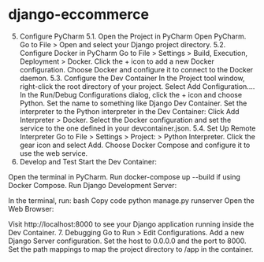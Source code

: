 # django-eccommerce
 
5. Configure PyCharm
5.1. Open the Project in PyCharm
Open PyCharm.
Go to File > Open and select your Django project directory.
5.2. Configure Docker in PyCharm
Go to File > Settings > Build, Execution, Deployment > Docker.
Click the + icon to add a new Docker configuration.
Choose Docker and configure it to connect to the Docker daemon.
5.3. Configure the Dev Container
In the Project tool window, right-click the root directory of your project.
Select Add Configuration....
In the Run/Debug Configurations dialog, click the + icon and choose Python.
Set the name to something like Django Dev Container.
Set the interpreter to the Python interpreter in the Dev Container:
Click Add Interpreter > Docker.
Select the Docker configuration and set the service to the one defined in your devcontainer.json.
5.4. Set Up Remote Interpreter
Go to File > Settings > Project: <Your Project> > Python Interpreter.
Click the gear icon and select Add.
Choose Docker Compose and configure it to use the web service.
6. Develop and Test
Start the Dev Container:

Open the terminal in PyCharm.
Run docker-compose up --build if using Docker Compose.
Run Django Development Server:

In the terminal, run:
bash
Copy code
python manage.py runserver
Open the Web Browser:

Visit http://localhost:8000 to see your Django application running inside the Dev Container.
7. Debugging
Go to Run > Edit Configurations.
Add a new Django Server configuration.
Set the host to 0.0.0.0 and the port to 8000.
Set the path mappings to map the project directory to /app in the container.
